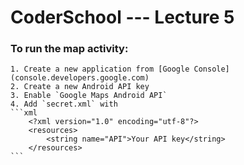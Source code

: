 # CoderSchool --- Lecture 5
### To run the map activity:
    1. Create a new application from [Google Console](console.developers.google.com)
    2. Create a new Android API key
    3. Enable `Google Maps Android API`
    4. Add `secret.xml` with
    ```xml
        <?xml version="1.0" encoding="utf-8"?>
        <resources>
            <string name="API">Your API key</string>
        </resources>
    ```
